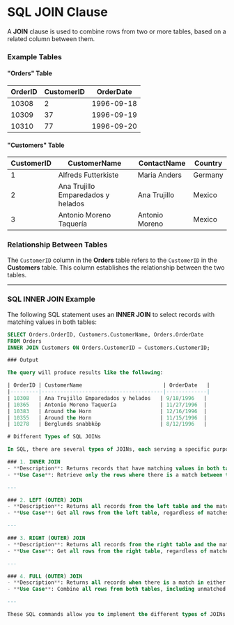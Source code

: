 # SQL JOIN Clause
 
A **JOIN** clause is used to combine rows from two or more tables, based on a related column between them.

### Example Tables

#### "Orders" Table

| OrderID | CustomerID | OrderDate   |
|---------|------------|-------------|
| 10308   | 2          | 1996-09-18  |
| 10309   | 37         | 1996-09-19  |
| 10310   | 77         | 1996-09-20  |

#### "Customers" Table

| CustomerID | CustomerName                          | ContactName   | Country   |
|------------|---------------------------------------|---------------|-----------|
| 1          | Alfreds Futterkiste                  | Maria Anders  | Germany   |
| 2          | Ana Trujillo Emparedados y helados   | Ana Trujillo  | Mexico    |
| 3          | Antonio Moreno Taquería              | Antonio Moreno| Mexico    |

### Relationship Between Tables

The `CustomerID` column in the **Orders** table refers to the `CustomerID` in the **Customers** table. This column establishes the relationship between the two tables.

---

### SQL INNER JOIN Example

The following SQL statement uses an **INNER JOIN** to select records with matching values in both tables:

```sql
SELECT Orders.OrderID, Customers.CustomerName, Orders.OrderDate
FROM Orders
INNER JOIN Customers ON Orders.CustomerID = Customers.CustomerID;

### Output

The query will produce results like the following:

| OrderID | CustomerName                          | OrderDate   |
|---------|---------------------------------------|-------------|
| 10308   | Ana Trujillo Emparedados y helados   | 9/18/1996   |
| 10365   | Antonio Moreno Taquería              | 11/27/1996  |
| 10383   | Around the Horn                      | 12/16/1996  |
| 10355   | Around the Horn                      | 11/15/1996  |
| 10278   | Berglunds snabbköp                   | 8/12/1996   |

# Different Types of SQL JOINs

In SQL, there are several types of JOINs, each serving a specific purpose when combining rows from two or more tables. Here are the main types of JOINs:

### 1. INNER JOIN
- **Description**: Returns records that have matching values in both tables.
- **Use Case**: Retrieve only the rows where there is a match between the tables.

---

### 2. LEFT (OUTER) JOIN
- **Description**: Returns all records from the left table and the matched records from the right table. If no match is found, NULL values are returned for columns from the right table.
- **Use Case**: Get all rows from the left table, regardless of matches in the right table.

---

### 3. RIGHT (OUTER) JOIN
- **Description**: Returns all records from the right table and the matched records from the left table. If no match is found, NULL values are returned for columns from the left table.
- **Use Case**: Get all rows from the right table, regardless of matches in the left table.

---

### 4. FULL (OUTER) JOIN
- **Description**: Returns all records when there is a match in either the left or right table. If there is no match, NULL values are returned for unmatched columns from either table.
- **Use Case**: Combine all rows from both tables, including unmatched rows.

---

These SQL commands allow you to implement the different types of JOINs based on your query requirements.
